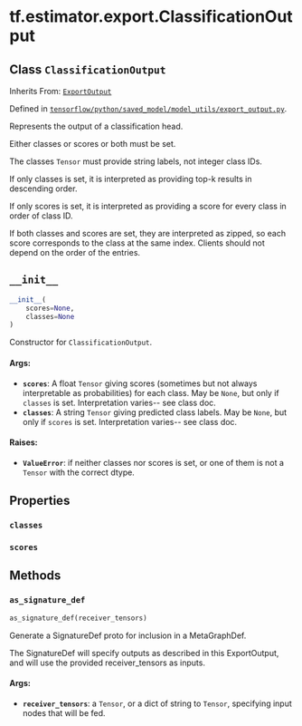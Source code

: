 <div itemscope itemtype="http://developers.google.com/ReferenceObject">
<meta itemprop="name" content="tf.estimator.export.ClassificationOutput" />
<meta itemprop="path" content="Stable" />
<meta itemprop="property" content="classes"/>
<meta itemprop="property" content="scores"/>
<meta itemprop="property" content="__init__"/>
<meta itemprop="property" content="as_signature_def"/>
</div>

# tf.estimator.export.ClassificationOutput

## Class `ClassificationOutput`

Inherits From: [`ExportOutput`](../../../tf/estimator/export/ExportOutput.md)



Defined in [`tensorflow/python/saved_model/model_utils/export_output.py`](/code/stable/tensorflow/python/saved_model/model_utils/export_output.py).

Represents the output of a classification head.

Either classes or scores or both must be set.

The classes `Tensor` must provide string labels, not integer class IDs.

If only classes is set, it is interpreted as providing top-k results in
descending order.

If only scores is set, it is interpreted as providing a score for every class
in order of class ID.

If both classes and scores are set, they are interpreted as zipped, so each
score corresponds to the class at the same index.  Clients should not depend
on the order of the entries.

<h2 id="__init__"><code>__init__</code></h2>

``` python
__init__(
    scores=None,
    classes=None
)
```

Constructor for `ClassificationOutput`.

#### Args:

* <b>`scores`</b>: A float `Tensor` giving scores (sometimes but not always
      interpretable as probabilities) for each class.  May be `None`, but
      only if `classes` is set.  Interpretation varies-- see class doc.
* <b>`classes`</b>: A string `Tensor` giving predicted class labels.  May be `None`,
      but only if `scores` is set.  Interpretation varies-- see class doc.


#### Raises:

* <b>`ValueError`</b>: if neither classes nor scores is set, or one of them is not a
      `Tensor` with the correct dtype.



## Properties

<h3 id="classes"><code>classes</code></h3>



<h3 id="scores"><code>scores</code></h3>





## Methods

<h3 id="as_signature_def"><code>as_signature_def</code></h3>

``` python
as_signature_def(receiver_tensors)
```

Generate a SignatureDef proto for inclusion in a MetaGraphDef.

The SignatureDef will specify outputs as described in this ExportOutput,
and will use the provided receiver_tensors as inputs.

#### Args:

* <b>`receiver_tensors`</b>: a `Tensor`, or a dict of string to `Tensor`, specifying
    input nodes that will be fed.



